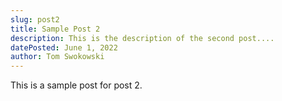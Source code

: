 ```yaml
---
slug: post2
title: Sample Post 2
description: This is the description of the second post....
datePosted: June 1, 2022
author: Tom Swokowski
---
```


This is a sample post for post 2.
